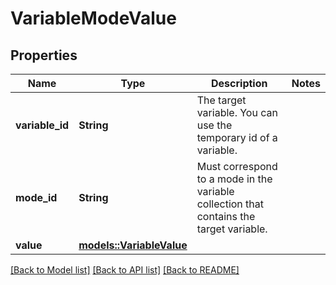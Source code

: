 # VariableModeValue

## Properties

Name | Type | Description | Notes
------------ | ------------- | ------------- | -------------
**variable_id** | **String** | The target variable. You can use the temporary id of a variable. | 
**mode_id** | **String** | Must correspond to a mode in the variable collection that contains the target variable. | 
**value** | [**models::VariableValue**](VariableValue.md) |  | 

[[Back to Model list]](../README.md#documentation-for-models) [[Back to API list]](../README.md#documentation-for-api-endpoints) [[Back to README]](../README.md)


